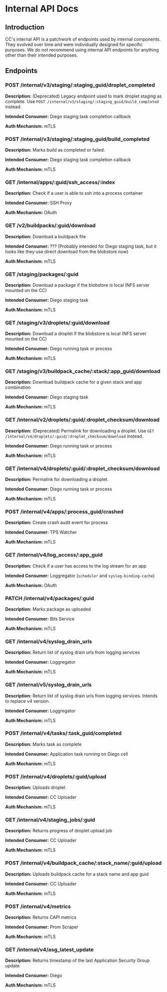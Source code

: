 # Internal API Docs

## Introduction

CC's internal API is a patchwork of endpoints used by internal components.
They evolved over time and were individually designed for specific purposes.
We do not recommend using internal API endpoints for anything other than their intended purposes.

## Endpoints

### POST /internal/v3/staging/:staging_guid/droplet_completed
**Description:** (Deprecated) Legacy endpoint used to mark droplet staging as complete. Use `POST /internal/v3/staging/:staging_guid/build_completed` instead.

**Intended Consumer:** Diego staging task completion callback

**Auth Mechanism:** mTLS
### POST /internal/v3/staging/:staging_guid/build_completed
**Description:** Marks build as completed or failed.

**Intended Consumer:** Diego staging task completion callback

**Auth Mechanism:** mTLS

### GET /internal/apps/:guid/ssh_access/:index
**Description:** Check if a user is able to ssh into a process container

**Intended Consumer:** SSH Proxy

**Auth Mechanism:** OAuth

### GET /v2/buildpacks/:guid/download
**Description:** Download a buildpack file

**Intended Consumer:** ??? (Probably intended for Diego staging task, but it looks like they use direct download from the blobstore now)

**Auth Mechanism:** mTLS

### GET /staging/packages/:guid
**Description:** Download a package if the blobstore is local (NFS server mounted on the CC)

**Intended Consumer:** Diego staging task

**Auth Mechanism:** mTLS

### GET /staging/v3/droplets/:guid/download
**Description:** Download a droplet if the blobstore is local (NFS server mounted on the CC)

**Intended Consumer:** Diego running task or process

**Auth Mechanism:** mTLS

### GET /staging/v3/buildpack_cache/:stack/:app_guid/download
**Description:** Download buildpack cache for a given stack and app combination

**Intended Consumer:** Diego staging task

**Auth Mechanism:** mTLS

### GET /internal/v2/droplets/:guid/:droplet_checksum/download
**Description:** (Deprecated) Permalink for downloading a droplet. Use `GET /internal/v4/droplets/:guid/:droplet_checksum/download` instead.

**Intended Consumer:** Diego running task or process

**Auth Mechanism:** mTLS

### GET /internal/v4/droplets/:guid/:droplet_checksum/download
**Description:** Permalink for downloading a droplet.

**Intended Consumer:** Diego running task or process

**Auth Mechanism:** mTLS

### POST /internal/v4/apps/:process_guid/crashed
**Description:** Create crash audit event for process

**Intended Consumer:** TPS Watcher

**Auth Mechanism:** mTLS

### GET /internal/v4/log_access/:app_guid
**Description:** Check if a user has access to the log stream for an app

**Intended Consumer:** Loggregator (`scheduler` and `syslog-binding-cache`)

**Auth Mechanism:** OAuth

### PATCH /internal/v4/packages/:guid
**Description:** Marks package as uploaded

**Intended Consumer:** Bits Service

**Auth Mechanism:** mTLS

### GET /internal/v4/syslog_drain_urls
**Description:** Return list of syslog drain urls from logging services

**Intended Consumer:** Loggregator

**Auth Mechanism:** mTLS

### GET /internal/v5/syslog_drain_urls
**Description:** Return list of syslog drain urls from logging services. Intends to replace v4 version. 

**Intended Consumer:** Loggregator

**Auth Mechanism:** mTLS

### POST /internal/v4/tasks/:task_guid/completed
**Description:** Marks task as complete

**Intended Consumer:** Application task running on Diego cell

**Auth Mechanism:** mTLS

### POST /internal/v4/droplets/:guid/upload
**Description:** Uploads droplet

**Intended Consumer:** CC Uploader

**Auth Mechanism:** mTLS

### GET /internal/v4/staging_jobs/:guid
**Description:** Returns progress of droplet upload job

**Intended Consumer:** CC Uploader

**Auth Mechanism:** mTLS

### POST /internal/v4/buildpack_cache/:stack_name/:guid/upload
**Description:** Uploads buildpack cache for a stack name and app guid

**Intended Consumer:** CC Uploader

**Auth Mechanism:** mTLS

### POST /internal/v4/metrics
**Description:** Returns CAPI metrics

**Intended Consumer:** Prom Scraper

**Auth Mechanism:** mTLS

### GET /internal/v4/asg_latest_update
**Description:** Returns timestamp of the last Application Security Group update

**Intended Consumer:** Diego

**Auth Mechanism:** mTLS
